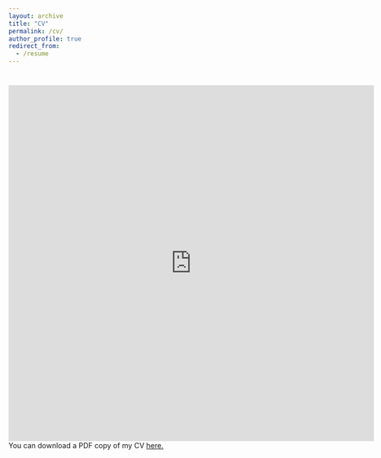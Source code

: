 ```yaml
---
layout: archive
title: "CV"
permalink: /cv/
author_profile: true
redirect_from:
  - /resume
---
```

<body>
      <h1></h1>
      <p>
        <iframe src="http://docs.google.com/gview?url=http://john-seb.github.io/files/CV-John_Sebastian_Nov2020.pdf" style="width:718px; height:700px;" frameborder="0"></iframe>
         You can download a PDF copy of my CV <a href="http://john-seb.github.io/files/CV-John_Sebastian_Nov2020.pdf">here.</a>
      </p>
   </body>

